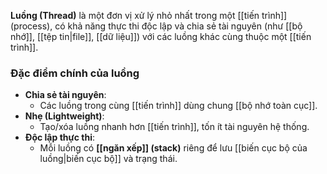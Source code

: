 **Luồng (Thread)** là một đơn vị xử lý nhỏ nhất trong một [[tiến trình]] (process), có khả năng thực thi độc lập và chia sẻ tài nguyên (như [[bộ nhớ]], [[tệp tin|file]], [[dữ liệu]]) với các luồng khác cùng thuộc một [[tiến trình]].

### Đặc điểm chính của luồng
- **Chia sẻ tài nguyên**:
    - Các luồng trong cùng [[tiến trình]] dùng chung [[bộ nhớ toàn cục]].
- **Nhẹ (Lightweight)**:
    - Tạo/xóa luồng nhanh hơn [[tiến trình]], tốn ít tài nguyên hệ thống.
- **Độc lập thực thi**:
    - Mỗi luồng có **[[ngăn xếp]] (stack)** riêng để lưu [[biến cục bộ của luồng|biến cục bộ]] và trạng thái.
